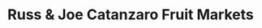 ---
title: "Russ & Joe Catanzaro Fruit Markets"
url: /springfield/russ-und-joe-catanzaro-fruit-markets/
shop: Gemüse & Obst
---